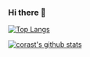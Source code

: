 ### Hi there 👋

<!--
**corast/corast** is a ✨ _special_ ✨ repository because its `README.md` (this file) appears on your GitHub profile.

Here are some ideas to get you started:

- 🔭 I’m currently working on ...
- 🌱 I’m currently learning ...
- 👯 I’m looking to collaborate on ...
- 🤔 I’m looking for help with ...
- 💬 Ask me about ...
- 📫 How to reach me: ...
- 😄 Pronouns: ...
- ⚡ Fun fact: ...
-->

[![Top Langs](https://github-readme-stats.vercel.app/api/top-langs/?username=corast&layout=compact&count_private=true&hide=C#,ShaderLab)](https://github.com/anuraghazra/github-readme-stats)


[![corast's github stats](https://github-readme-stats.vercel.app/api?username=corast&count_private=true)](https://github.com/anuraghazra/github-readme-stats)


